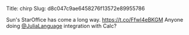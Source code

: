 Title: chirp
Slug: d8c047c9ae6458276f13572e89955786

Sun's StarOffice has come a long way. <a href="https://t.co/FfwI4eBKGM">https://t.co/FfwI4eBKGM</a> Anyone doing <a href="http://twitter.com/JuliaLanguage">@JuliaLanguage</a> integration with Calc?
